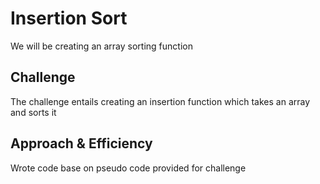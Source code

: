 # Insertion Sort
We will be creating an array sorting function
## Challenge
The challenge entails creating an insertion function which takes an array and sorts it
## Approach & Efficiency
Wrote code base on pseudo code provided for challenge